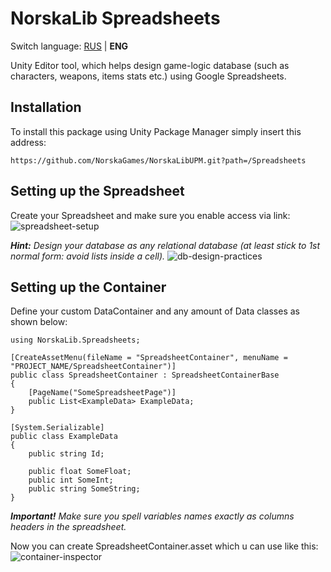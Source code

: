 # NorskaLib Spreadsheets
Switch language: [RUS](https://github.com/NorskaGames/NorskaLibUPM/blob/master/Spreadsheets/README.ru.md) | **ENG**

Unity Editor tool, which helps design game-logic database (such as characters, weapons, items stats etc.) using Google Spreadsheets.

## Installation
To install this package using Unity Package Manager simply insert this address:
```
https://github.com/NorskaGames/NorskaLibUPM.git?path=/Spreadsheets
```
## Setting up the Spreadsheet

Create your Spreadsheet and make sure you enable access via link:
![spreadsheet-setup](https://drive.google.com/uc?id=12Zo-_fQFYK8n9ljWMkfWtwbYhUUCP7ks)

_**Hint:** Design your database as any relational database (at least stick to 1st normal form: avoid lists inside a cell)._
![db-design-practices](https://drive.google.com/uc?id=1cGzRClYvEsvtzYkAlZp_nDVymvRPsjS1)

## Setting up the Container

Define your custom DataContainer and any amount of Data classes as shown below:
```
using NorskaLib.Spreadsheets;

[CreateAssetMenu(fileName = "SpreadsheetContainer", menuName = "PROJECT_NAME/SpreadsheetContainer")]
public class SpreadsheetContainer : SpreadsheetContainerBase
{
    [PageName("SomeSpreadsheetPage")]
    public List<ExampleData> ExampleData;
}

[System.Serializable]
public class ExampleData
{
    public string Id;

    public float SomeFloat;
    public int SomeInt;
    public string SomeString;
}
```
_**Important!** Make sure you spell variables names exactly as columns headers in the spreadsheet._

Now you can create SpreadsheetContainer.asset which u can use like this:
![container-inspector](https://drive.google.com/uc?id=16Rg4NIyj5c8-Qjq5phW0konDMRMKNN21)

